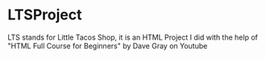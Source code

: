 # LTSProject
LTS stands for Little Tacos Shop, it is an HTML Project I did with the help of "HTML Full Course for Beginners" by Dave Gray on Youtube 
